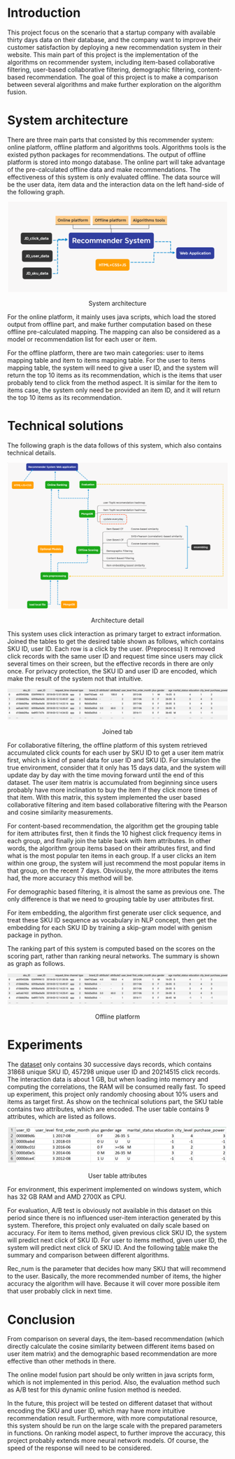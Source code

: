 # Introduction

This project focus on the scenario that a startup company with available thirty days data on their database, and the company want to improve their customer satisfaction by deploying a new recommendation system in their website. This main part of this project is the implementation of the algorithms on recommender system, including item-based collaborative filtering, user-based collaborative filtering, demographic filtering, content-based recommendation. The goal of this project is to make a comparison between several algorithms and make further exploration on the algorithm fusion.

# System architecture

There are three main parts that consisted by this recommender system: online platform, offline platform and algorithms tools. Algorithms tools is the existed python packages for recommendations. The output of offline platform is stored into mongo database. The online part will take advantage of the pre-calculated offline data and make recommendations. The effectiveness of this system is only evaluated offline. The data source will be the user data, item data and the interaction data on the left hand-side of the following graph.

<div align=center><img alt="System architecture" src="https://github.com/InscribeDeeper/RS_code/blob/master/support_doc/img/System_architecture.png"/>

System architecture
</div>

For the online platform, it mainly uses java scripts, which load the stored output from offline part, and make further computation based on these offline pre-calculated mapping. The mapping can also be considered as a model or recommendation list for each user or item.

For the offline platform, there are two main categories: user to items mapping table and item to items mapping table. For the user to items mapping table, the system will need to give a user ID, and the system will return the top 10 items as its recommendation, which is the items that user probably tend to click from the method aspect. It is similar for the item to items case, the system only need be provided an item ID, and it will return the top 10 items as its recommendation.

# Technical solutions

The following graph is the data follows of this system, which also contains technical details.

<div align=center><img alt="Architecture detail" src="https://github.com/InscribeDeeper/RS_code/blob/master/support_doc/img/Architecture_detail.png"/>

Architecture detail
</div>

This system uses click interaction as primary target to extract information. Joined the tables to get the desired table shown as follows, which contains SKU ID, user ID. Each row is a click by the user. (Preprocess) It removed click records with the same user ID and request time since users may click several times on their screen, but the effective records in there are only once. For privacy protection, the SKU ID and user ID are encoded, which make the result of the system not that intuitive.

<div align=center><img alt="joined tab" src="https://github.com/InscribeDeeper/RS_code/blob/master/support_doc/img/joined_tab.png"/>

Joined tab
</div>



For collaborative filtering, the offline platform of this system retrieved accumulated click counts for each user by SKU ID to get a user item matrix first, which is kind of panel data for user ID and SKU ID. For simulation the true environment, consider that it only has 15 days data, and the system will update day by day with the time moving forward until the end of this dataset. The user item matrix is accumulated from beginning since users probably have more inclination to buy the item if they click more times of that item. With this matrix, this system implemented the user based collaborative filtering and item based collaborative filtering with the Pearson and cosine similarity measurements.

For content-based recommendation, the algorithm get the grouping table for item attributes first, then it finds the 10 highest click frequency items in each group, and finally join the table back with item attributes. In other words, the algorithm group items based on their attributes first, and find what is the most popular ten items in each group. If a user clicks an item within one group, the system will just recommend the most popular items in that group, on the recent 7 days. Obviously, the more attributes the items had, the more accuracy this method will be.

For demographic based filtering, it is almost the same as previous one. The only difference is that we need to grouping table by user attributes first.

For item embedding, the algorithm first generate user click sequence, and treat these SKU ID sequence as vocabulary in NLP concept, then get the embedding for each SKU ID by training a skip-gram model with genism package in python.

The ranking part of this system is computed based on the scores on the scoring part, rather than ranking neural networks. The summary is shown as graph as follows.

<!-- ![Offline platform](https://github.com/InscribeDeeper/RS_code/blob/master/support_doc/img/joined_tab.png) -->
<div align=center>
<img alt="Offline platform" src="https://github.com/InscribeDeeper/RS_code/blob/master/support_doc/img/joined_tab.png"/>

Offline platform
</div>


# Experiments

The [dataset](https://www.dropbox.com/sh/kdgx4wconscfllj/AADNR94dAP8PlmGCYhHLT5Eqa?dl=0) only contains 30 successive days records, which contains 31868 unique SKU ID, 457298 unique user ID and 20214515 click records. The interaction data is about 1 GB, but when loading into memory and computing the correlations, the RAM will be consumed really fast. To speed up experiment, this project only randomly choosing about 10% users and items as target first. As show on the technical solutions part, the SKU table contains two attributes, which are encoded. The user table contains 9 attributes, which are listed as follows.


 <div align=center><img alt="User table attributes" src="https://github.com/InscribeDeeper/RS_code/blob/master/support_doc/img/User_table attributes.png"/>
 
 User table attributes
 </div>



For environment, this experiment implemented on windows system, which has 32 GB RAM and AMD 2700X as CPU.

For evaluation, A/B test is obviously not available in this dataset on this period since there is no influenced user-item interaction generated by this system. Therefore, this project only evaluated on daily scale based on accuracy. For item to items method, given previous click SKU ID, the system will predict next click of SKU ID. For user to items method, given user ID, the system will predict next click of SKU ID. And the following [table](https://www.dropbox.com/sh/kdgx4wconscfllj/AADNR94dAP8PlmGCYhHLT5Eqa?dl=0) make the summary and comparison between different algorithms.

Rec_num is the parameter that decides how many SKU that will recommend to the user. Basically, the more recommended number of items, the higher accuracy the algorithm will have. Because it will cover more possible item that user probably click in next time.

# Conclusion

From comparison on several days, the item-based recommendation (which directly calculate the cosine similarity between different items based on user item matrix) and the demographic based recommendation are more effective than other methods in there.

The online model fusion part should be only written in java scripts form, which is not implemented in this period. Also, the evaluation method such as A/B test for this dynamic online fusion method is needed.

In the future, this project will be tested on different dataset that without encoding the SKU and user ID, which may have more intuitive recommendation result. Furthermore, with more computational resource, this system should be run on the large scale with the prepared parameters in functions. On ranking model aspect, to further improve the accuracy, this project probably extends more neural network models. Of course, the speed of the response will need to be considered.
